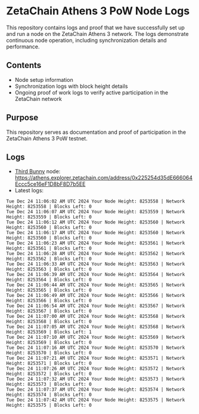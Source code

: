 # ZetaChain Athens 3 PoW Node Logs
This repository contains logs and proof that we have successfully set up and run a node on the ZetaChain Athens 3 network. The logs demonstrate continuous node operation, including synchronization details and performance.

## Contents
- Node setup information
- Synchronization logs with block height details
- Ongoing proof of work logs to verify active participation in the ZetaChain network

## Purpose
This repository serves as documentation and proof of participation in the ZetaChain Athens 3 PoW testnet.

## Logs

- [Third Bunny](https://thirdbunny.xyz/) node: https://athens.explorer.zetachain.com/address/0x225254d35dE666064Eccc5ce16eF1D8bF8D7b5EE
- Latest logs:
```
Tue Dec 24 11:06:02 AM UTC 2024 Your Node Height: 8253558 | Network Height: 8253558 | Blocks Left: 0
Tue Dec 24 11:06:07 AM UTC 2024 Your Node Height: 8253559 | Network Height: 8253559 | Blocks Left: 0
Tue Dec 24 11:06:12 AM UTC 2024 Your Node Height: 8253560 | Network Height: 8253560 | Blocks Left: 0
Tue Dec 24 11:06:17 AM UTC 2024 Your Node Height: 8253560 | Network Height: 8253560 | Blocks Left: 0
Tue Dec 24 11:06:23 AM UTC 2024 Your Node Height: 8253561 | Network Height: 8253561 | Blocks Left: 0
Tue Dec 24 11:06:28 AM UTC 2024 Your Node Height: 8253562 | Network Height: 8253562 | Blocks Left: 0
Tue Dec 24 11:06:33 AM UTC 2024 Your Node Height: 8253563 | Network Height: 8253563 | Blocks Left: 0
Tue Dec 24 11:06:39 AM UTC 2024 Your Node Height: 8253564 | Network Height: 8253564 | Blocks Left: 0
Tue Dec 24 11:06:44 AM UTC 2024 Your Node Height: 8253565 | Network Height: 8253565 | Blocks Left: 0
Tue Dec 24 11:06:49 AM UTC 2024 Your Node Height: 8253566 | Network Height: 8253566 | Blocks Left: 0
Tue Dec 24 11:06:54 AM UTC 2024 Your Node Height: 8253567 | Network Height: 8253567 | Blocks Left: 0
Tue Dec 24 11:07:00 AM UTC 2024 Your Node Height: 8253568 | Network Height: 8253568 | Blocks Left: 0
Tue Dec 24 11:07:05 AM UTC 2024 Your Node Height: 8253568 | Network Height: 8253569 | Blocks Left: 1
Tue Dec 24 11:07:10 AM UTC 2024 Your Node Height: 8253569 | Network Height: 8253569 | Blocks Left: 0
Tue Dec 24 11:07:16 AM UTC 2024 Your Node Height: 8253570 | Network Height: 8253570 | Blocks Left: 0
Tue Dec 24 11:07:21 AM UTC 2024 Your Node Height: 8253571 | Network Height: 8253571 | Blocks Left: 0
Tue Dec 24 11:07:26 AM UTC 2024 Your Node Height: 8253572 | Network Height: 8253572 | Blocks Left: 0
Tue Dec 24 11:07:32 AM UTC 2024 Your Node Height: 8253573 | Network Height: 8253573 | Blocks Left: 0
Tue Dec 24 11:07:37 AM UTC 2024 Your Node Height: 8253574 | Network Height: 8253574 | Blocks Left: 0
Tue Dec 24 11:07:42 AM UTC 2024 Your Node Height: 8253575 | Network Height: 8253575 | Blocks Left: 0
```
